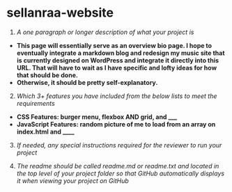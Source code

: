# sellanraa-website

1. *A one paragraph or longer description of what your project is*

* **This page will essentially serve as an overview bio page. I hope to eventually integrate a markdown blog and redesign my music site that is currently designed on WordPress and integrate it directly into this URL. That will have to wait as I have specific and lofty ideas for how that should be done.**
* **Otherwise, it should be pretty self-explanatory.** 

2. *Which 3+ features you have included from the below lists to meet the requirements*
* **CSS Features: burger menu, flexbox AND grid, and ___**
* **JavaScript Features: random picture of me to load from an array on index.html and ____**

3. *If needed, any special instructions required for the reviewer to run your project*

4. *The readme should be called readme.md or readme.txt and located in the top level of your project folder so that GitHub automatically displays it when viewing your project on GitHub*

